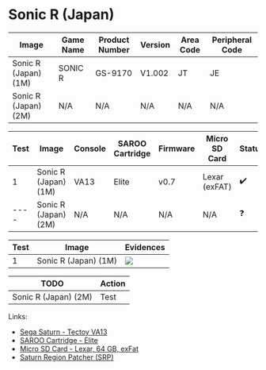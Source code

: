 # Sonic R (Japan)

| Image                | Game Name | Product Number | Version | Area Code | Peripheral Code |
| -------------------- | --------- | -------------- | ------- | --------- | --------------- |
| Sonic R (Japan) (1M) | SONIC R   | GS-9170        | V1.002  | JT        | JE              |
| Sonic R (Japan) (2M) | N/A       | N/A            | N/A     | N/A       | N/A             |

| Test | Image                | Console | SAROO Cartridge | Firmware | Micro SD Card | Status             | Time Played |
| ---- | -------------------- | ------- | --------------- | -------- | ------------- | ------------------ | ----------- |
| 1    | Sonic R (Japan) (1M) | VA13    | Elite           | v0.7     | Lexar (exFAT) | :heavy_check_mark: | 48 minutes  |
| ---- | Sonic R (Japan) (2M) | N/A     | N/A             | N/A      | N/A           | :question:         | N/A         |

| Test | Image                | Evidences                                                                                        |
| ---- | -------------------- | ------------------------------------------------------------------------------------------------ |
| 1    | Sonic R (Japan) (1M) | [![](https://img.youtube.com/vi/qiEvnaRy-CA/0.jpg)](https://www.youtube.com/watch?v=qiEvnaRy-CA) |

| TODO                 | Action |
| -------------------- | ------ |
| Sonic R (Japan) (2M) | Test   |

Links:

- [Sega Saturn - Tectoy VA13](../../../../Info/Consoles/VA13/README.md)
- [SAROO Cartridge - Elite](../../../../Info/Cartridges/GuangzhouSanStarOnlineShop/1.6/README.md)
- [Micro SD Card - Lexar, 64 GB, exFat](../../../../Info/SdCards/Lexar/64GB/exfat/README.md)
- [Saturn Region Patcher (SRP)](https://segaxtreme.net/resources/saturn-region-patcher.81/download)
